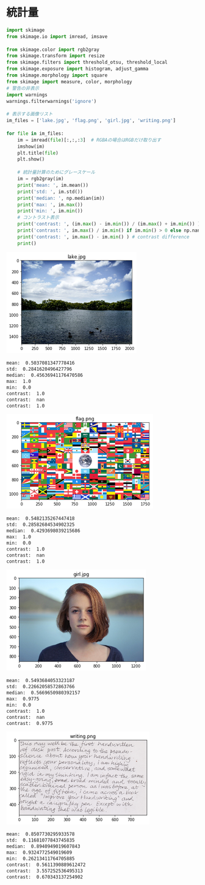 # 統計量


```python
import skimage
from skimage.io import imread, imsave

from skimage.color import rgb2gray
from skimage.transform import resize
from skimage.filters import threshold_otsu, threshold_local
from skimage.exposure import histogram, adjust_gamma
from skimage.morphology import square
from skimage import measure, color, morphology
# 警告の非表示
import warnings
warnings.filterwarnings('ignore')

# 表示する画像リスト
im_files = ['lake.jpg', 'flag.png', 'girl.jpg', 'writing.png']

for file in im_files:
    im = imread(file)[:,:,:3]  # RGBAの場合はRGBだけ取り出す
    imshow(im)
    plt.title(file)
    plt.show()
    
    # 統計量計算のためにグレースケール
    im = rgb2gray(im)
    print('mean: ', im.mean())
    print('std: ', im.std())
    print('median: ', np.median(im))
    print('max: ', im.max())
    print('min: ', im.min())
    # コントラスト表示
    print('contrast: ', (im.max() - im.min()) / (im.max() + im.min()) ) # Michelson contrast
    print('contrast: ', im.max() / im.min() if im.min() > 0 else np.nan ) # contrast ratio
    print('contrast: ', im.max() - im.min() ) # contrast difference
    print()
```
![png](./image/dis1.png)

    mean:  0.5037081347778416
    std:  0.2841620496427796
    median:  0.45636941176470586
    max:  1.0
    min:  0.0
    contrast:  1.0
    contrast:  nan
    contrast:  1.0

![png](./image/dis2.png)

    mean:  0.5482135267447418
    std:  0.28582684534902325
    median:  0.4293698039215686
    max:  1.0
    min:  0.0
    contrast:  1.0
    contrast:  nan
    contrast:  1.0

![png](./image/dis3.png)

    mean:  0.5493684053323187
    std:  0.22662058572863766
    median:  0.5669650980392157
    max:  0.9775
    min:  0.0
    contrast:  1.0
    contrast:  nan
    contrast:  0.9775

![png](./image/dis4.png)

    mean:  0.8507730295933578
    std:  0.11681077843745835
    median:  0.8940949019607843
    max:  0.9324772549019609
    min:  0.26213411764705885
    contrast:  0.5611390889612472
    contrast:  3.557252536495313
    contrast:  0.670343137254902
